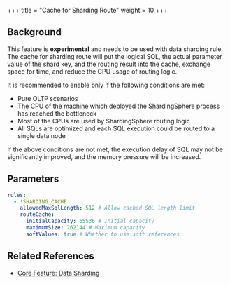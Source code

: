 +++
title = "Cache for Sharding Route"
weight = 10
+++

## Background

This feature is **experimental** and needs to be used with data sharding rule.
The cache for sharding route will put the logical SQL, the actual parameter value of the shard key, and the routing result into the cache, exchange space for time, and reduce the CPU usage of routing logic.

It is recommended to enable only if the following conditions are met:
- Pure OLTP scenarios
- The CPU of the machine which deployed the ShardingSphere process has reached the bottleneck
- Most of the CPUs are used by ShardingSphere routing logic
- All SQLs are optimized and each SQL execution could be routed to a single data node

If the above conditions are not met, the execution delay of SQL may not be significantly improved, and the memory pressure will be increased.

## Parameters

```yaml
rules:
  - !SHARDING_CACHE
    allowedMaxSqlLength: 512 # Allow cached SQL length limit
    routeCache:
      initialCapacity: 65536 # Initial capacity
      maximumSize: 262144 # Maximum capacity
      softValues: true # Whether to use soft references
```

## Related References

- [Core Feature: Data Sharding](/en/features/sharding/)
